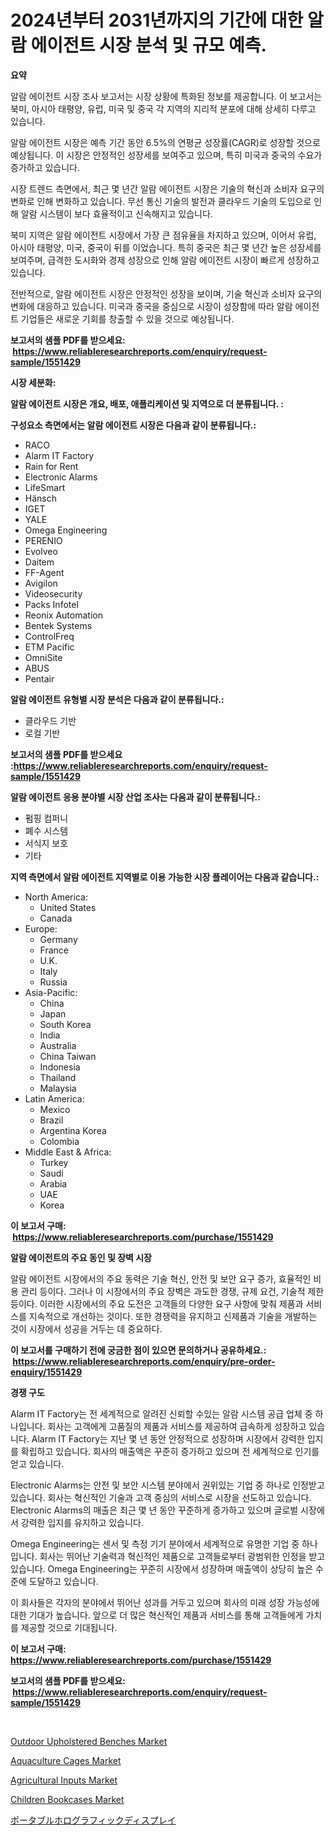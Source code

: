 <p><h1>2024년부터 2031년까지의 기간에 대한 알람 에이전트 시장 분석 및 규모 예측.</h1></p><p><strong>요약</strong></p>
<p><p>알람 에이전트 시장 조사 보고서는 시장 상황에 특화된 정보를 제공합니다. 이 보고서는 북미, 아시아 태평양, 유럽, 미국 및 중국 각 지역의 지리적 분포에 대해 상세히 다루고 있습니다.</p><p>알람 에이전트 시장은 예측 기간 동안 6.5%의 연평균 성장률(CAGR)로 성장할 것으로 예상됩니다. 이 시장은 안정적인 성장세를 보여주고 있으며, 특히 미국과 중국의 수요가 증가하고 있습니다.</p><p>시장 트렌드 측면에서, 최근 몇 년간 알람 에이전트 시장은 기술의 혁신과 소비자 요구의 변화로 인해 변화하고 있습니다. 무선 통신 기술의 발전과 클라우드 기술의 도입으로 인해 알람 시스템이 보다 효율적이고 신속해지고 있습니다.</p><p>북미 지역은 알람 에이전트 시장에서 가장 큰 점유율을 차지하고 있으며, 이어서 유럽, 아시아 태평양, 미국, 중국이 뒤를 이었습니다. 특히 중국은 최근 몇 년간 높은 성장세를 보여주며, 급격한 도시화와 경제 성장으로 인해 알람 에이전트 시장이 빠르게 성장하고 있습니다.</p><p>전반적으로, 알람 에이전트 시장은 안정적인 성장을 보이며, 기술 혁신과 소비자 요구의 변화에 대응하고 있습니다. 미국과 중국을 중심으로 시장이 성장함에 따라 알람 에이전트 기업들은 새로운 기회를 창출할 수 있을 것으로 예상됩니다.</p></p>
<p><strong>보고서의 샘플 PDF를 받으세요: &nbsp;<a href="https://www.reliableresearchreports.com/enquiry/request-sample/1551429">https://www.reliableresearchreports.com/enquiry/request-sample/1551429</a></strong></p>
<p><strong>시장 세분화:</strong></p>
<p><strong> 알람 에이전트 시장은 개요, 배포, 애플리케이션 및 지역으로 더 분류됩니다. :</strong></p>
<p><strong>구성요소 측면에서는 알람 에이전트 시장은 다음과 같이 분류됩니다.:</strong></p>
<p><ul><li>RACO</li><li>Alarm IT Factory</li><li>Rain for Rent</li><li>Electronic Alarms</li><li>LifeSmart</li><li>Hänsch</li><li>IGET</li><li>YALE</li><li>Omega Engineering</li><li>PERENIO</li><li>Evolveo</li><li>Daitem</li><li>FF-Agent</li><li>Avigilon</li><li>Videosecurity</li><li>Packs Infotel</li><li>Reonix Automation</li><li>Bentek Systems</li><li>ControlFreq</li><li>ETM Pacific</li><li>OmniSite</li><li>ABUS</li><li>Pentair</li></ul></p>
<p><strong> 알람 에이전트 유형별 시장 분석은 다음과 같이 분류됩니다.:</strong></p>
<p><ul><li>클라우드 기반</li><li>로컬 기반</li></ul></p>
<p><strong>보고서의 샘플 PDF를 받으세요 :<a href="https://www.reliableresearchreports.com/enquiry/request-sample/1551429">https://www.reliableresearchreports.com/enquiry/request-sample/1551429</a></strong></p>
<p><strong> 알람 에이전트 응용 분야별 시장 산업 조사는 다음과 같이 분류됩니다.:</strong></p>
<p><ul><li>펌핑 컴퍼니</li><li>폐수 시스템</li><li>서식지 보호</li><li>기타</li></ul></p>
<p><strong>지역 측면에서 알람 에이전트 지역별로 이용 가능한 시장 플레이어는 다음과 같습니다.:</strong></p>
<p><ul>
    <li>
        North America:
        <ul>
            <li>United States</li>
            <li>Canada</li>
        </ul>
    </li>
    <li>
        Europe:
        <ul>
            <li>Germany</li>
            <li>France</li>
            <li>U.K.</li>
            <li>Italy</li>
            <li>Russia</li>
        </ul>
    </li>
    <li>
        Asia-Pacific:
        <ul>
            <li>China</li>
            <li>Japan</li>
            <li>South Korea</li>
            <li>India</li>
            <li>Australia</li>
            <li>China Taiwan</li>
            <li>Indonesia</li>
            <li>Thailand</li>
            <li>Malaysia</li>
        </ul>
    </li>
    <li>
        Latin America:
        <ul>
            <li>Mexico</li>
            <li>Brazil</li>
            <li>Argentina Korea</li>
            <li>Colombia</li>
        </ul>
    </li>
    <li>
        Middle East & Africa:
        <ul>
            <li>Turkey</li>
            <li>Saudi</li>
            <li>Arabia</li>
            <li>UAE</li>
            <li>Korea</li>
        </ul>
    </li>
    </ul></p>
<p><strong>이 보고서 구매: &nbsp;<a href="https://www.reliableresearchreports.com/purchase/1551429">https://www.reliableresearchreports.com/purchase/1551429</a></strong></p>
<p><strong>알람 에이전트의 주요 동인 및 장벽 시장</strong></p>
<p><p>알람 에이전트 시장에서의 주요 동력은 기술 혁신, 안전 및 보안 요구 증가, 효율적인 비용 관리 등이다. 그러나 이 시장에서의 주요 장벽은 과도한 경쟁, 규제 요건, 기술적 제한 등이다. 이러한 시장에서의 주요 도전은 고객들의 다양한 요구 사항에 맞춰 제품과 서비스를 지속적으로 개선하는 것이다. 또한 경쟁력을 유지하고 신제품과 기술을 개발하는 것이 시장에서 성공을 거두는 데 중요하다.</p></p>
<p><strong>이 보고서를 구매하기 전에 궁금한 점이 있으면 문의하거나 공유하세요.: &nbsp;<a href="https://www.reliableresearchreports.com/enquiry/pre-order-enquiry/1551429">https://www.reliableresearchreports.com/enquiry/pre-order-enquiry/1551429</a></strong></p>
<p><strong>경쟁 구도</strong></p>
<p><p>Alarm IT Factory는 전 세계적으로 알려진 신뢰할 수있는 알람 시스템 공급 업체 중 하나입니다. 회사는 고객에게 고품질의 제품과 서비스를 제공하여 급속하게 성장하고 있습니다. Alarm IT Factory는 지난 몇 년 동안 안정적으로 성장하며 시장에서 강력한 입지를 확립하고 있습니다. 회사의 매출액은 꾸준히 증가하고 있으며 전 세계적으로 인기를 얻고 있습니다.</p><p>Electronic Alarms는 안전 및 보안 시스템 분야에서 권위있는 기업 중 하나로 인정받고 있습니다. 회사는 혁신적인 기술과 고객 중심의 서비스로 시장을 선도하고 있습니다. Electronic Alarms의 매출은 최근 몇 년 동안 꾸준하게 증가하고 있으며 글로벌 시장에서 강력한 입지를 유지하고 있습니다.</p><p>Omega Engineering는 센서 및 측정 기기 분야에서 세계적으로 유명한 기업 중 하나입니다. 회사는 뛰어난 기술력과 혁신적인 제품으로 고객들로부터 광범위한 인정을 받고 있습니다. Omega Engineering는 꾸준히 시장에서 성장하며 매출액이 상당히 높은 수준에 도달하고 있습니다.</p><p>이 회사들은 각자의 분야에서 뛰어난 성과를 거두고 있으며 회사의 미래 성장 가능성에 대한 기대가 높습니다. 앞으로 더 많은 혁신적인 제품과 서비스를 통해 고객들에게 가치를 제공할 것으로 기대됩니다.</p></p>
<p><strong>이 보고서 구매: &nbsp; <a href="https://www.reliableresearchreports.com/purchase/1551429">https://www.reliableresearchreports.com/purchase/1551429</a></strong></p>
<p><strong>보고서의 샘플 PDF를 받으세요: &nbsp;<a href="https://www.reliableresearchreports.com/enquiry/request-sample/1551429">https://www.reliableresearchreports.com/enquiry/request-sample/1551429</a></strong><strong></strong></p>
<p>&nbsp;</p>
<p><p><a href="https://github.com/abdelrhmankishk22/Market-Research-Report-List-3/blob/main/outdoor-upholstered-benches-market.md">Outdoor Upholstered Benches Market</a></p><p><a href="https://issuu.com/reportprime-2/docs/aquaculture-cages-market-size-2030.pptx">Aquaculture Cages Market</a></p><p><a href="https://issuu.com/reportprime-2/docs/agricultural-inputs-market-size-2030.pptx">Agricultural Inputs Market</a></p><p><a href="https://github.com/joannagoyvaerts/Market-Research-Report-List-2/blob/main/children-bookcases-market.md">Children Bookcases Market</a></p><p><a href="https://github.com/EstelWisozk1/Market-Research-Report-List-1/blob/main/91405027612.md">ポータブルホログラフィックディスプレイ</a></p></p>